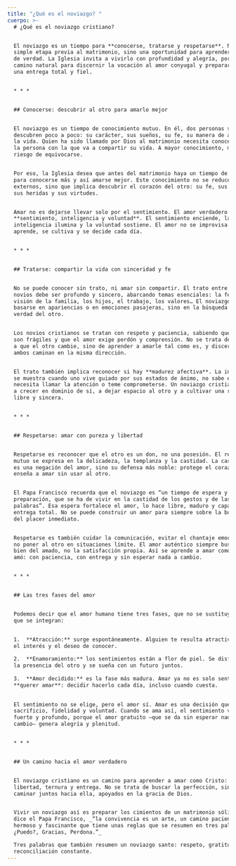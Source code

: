 ```yaml
---
title: "¿Qué es el noviazgo? "
cuerpo: >-
  # ¿Qué es el noviazgo cristiano?


  El noviazgo es un tiempo para **conocerse, tratarse y respetarse**. No es una
  simple etapa previa al matrimonio, sino una oportunidad para aprender a amar
  de verdad. La Iglesia invita a vivirlo con profundidad y alegría, porque es el
  camino natural para discernir la vocación al amor conyugal y prepararse para
  una entrega total y fiel.


  * * *


  ## Conocerse: descubrir al otro para amarlo mejor


  El noviazgo es un tiempo de conocimiento mutuo. En él, dos personas se
  descubren poco a poco: su carácter, sus sueños, su fe, su manera de afrontar
  la vida. Quien ha sido llamado por Dios al matrimonio necesita conocer bien a
  la persona con la que va a compartir su vida. A mayor conocimiento, menor
  riesgo de equivocarse.


  Por eso, la Iglesia desea que antes del matrimonio haya un tiempo de noviazgo,
  para conocerse más y así amarse mejor. Este conocimiento no se reduce a datos
  externos, sino que implica descubrir el corazón del otro: su fe, sus valores,
  sus heridas y sus virtudes.


  Amar no es dejarse llevar solo por el sentimiento. El amor verdadero integra
  **sentimiento, inteligencia y voluntad**. El sentimiento enciende, la
  inteligencia ilumina y la voluntad sostiene. El amor no se improvisa: se
  aprende, se cultiva y se decide cada día.


  * * *


  ## Tratarse: compartir la vida con sinceridad y fe


  No se puede conocer sin trato, ni amar sin compartir. El trato entre los
  novios debe ser profundo y sincero, abarcando temas esenciales: la fe, la
  visión de la familia, los hijos, el trabajo, los valores… El noviazgo no puede
  basarse en apariencias o en emociones pasajeras, sino en la búsqueda de la
  verdad del otro.


  Los novios cristianos se tratan con respeto y paciencia, sabiendo que ambos
  son frágiles y que el amor exige perdón y comprensión. No se trata de esperar
  a que el otro cambie, sino de aprender a amarle tal como es, y discernir si
  ambos caminan en la misma dirección.


  El trato también implica reconocer si hay **madurez afectiva**. La inmadurez
  se muestra cuando uno vive guiado por sus estados de ánimo, no sabe esperar,
  necesita llamar la atención o teme comprometerse. Un noviazgo cristiano ayuda
  a crecer en dominio de sí, a dejar espacio al otro y a cultivar una relación
  libre y sincera.


  * * *


  ## Respetarse: amar con pureza y libertad


  Respetarse es reconocer que el otro es un don, no una posesión. El respeto
  mutuo se expresa en la delicadeza, la templanza y la castidad. La castidad no
  es una negación del amor, sino su defensa más noble: protege el corazón y
  enseña a amar sin usar al otro.


  El Papa Francisco recuerda que el noviazgo es “un tiempo de espera y de
  preparación, que se ha de vivir en la castidad de los gestos y de las
  palabras”. Esa espera fortalece el amor, lo hace libre, maduro y capaz de
  entrega total. No se puede construir un amor para siempre sobre la búsqueda
  del placer inmediato.


  Respetarse es también cuidar la comunicación, evitar el chantaje emocional y
  no poner al otro en situaciones límite. El amor auténtico siempre busca el
  bien del amado, no la satisfacción propia. Así se aprende a amar como Cristo
  amó: con paciencia, con entrega y sin esperar nada a cambio.


  * * *


  ## Las tres fases del amor


  Podemos decir que el amor humano tiene tres fases, que no se sustituyen, sino
  que se integran:


  1.  **Atracción:** surge espontáneamente. Alguien te resulta atractivo; nace
  el interés y el deseo de conocer.
      
  2.  **Enamoramiento:** los sentimientos están a flor de piel. Se disfruta de
  la presencia del otro y se sueña con un futuro juntos.
      
  3.  **Amor decidido:** es la fase más madura. Amar ya no es solo sentir, sino
  **querer amar**: decidir hacerlo cada día, incluso cuando cuesta.
      

  El sentimiento no se elige, pero el amor sí. Amar es una decisión que implica
  sacrificio, fidelidad y voluntad. Cuando se ama así, el sentimiento vuelve más
  fuerte y profundo, porque el amor gratuito —que se da sin esperar nada a
  cambio— genera alegría y plenitud.


  * * *


  ## Un camino hacia el amor verdadero


  El noviazgo cristiano es un camino para aprender a amar como Cristo: con
  libertad, ternura y entrega. No se trata de buscar la perfección, sino de
  caminar juntos hacia ella, apoyados en la gracia de Dios.


  Vivir un noviazgo así es preparar los cimientos de un matrimonio sólido. Como
  dice el Papa Francisco, _“la convivencia es un arte, un camino paciente,
  hermoso y fascinante que tiene unas reglas que se resumen en tres palabras:
  ¿Puedo?, Gracias, Perdona.”_  

  Tres palabras que también resumen un noviazgo santo: respeto, gratitud y
  reconciliación constante.
---
```

